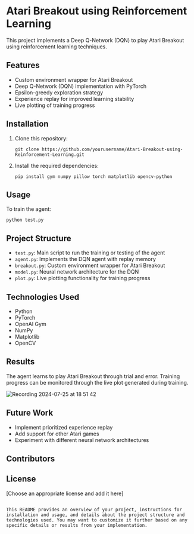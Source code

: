 # Atari Breakout using Reinforcement Learning

This project implements a Deep Q-Network (DQN) to play Atari Breakout using reinforcement learning techniques.

## Features

- Custom environment wrapper for Atari Breakout
- Deep Q-Network (DQN) implementation with PyTorch
- Epsilon-greedy exploration strategy
- Experience replay for improved learning stability
- Live plotting of training progress

## Installation

1. Clone this repository:
   ```
   git clone https://github.com/yourusername/Atari-Breakout-using-Reinforcement-Learning.git
   ```
2. Install the required dependencies:
   ```
   pip install gym numpy pillow torch matplotlib opencv-python
   ```

## Usage

To train the agent:
```
python test.py
```

## Project Structure

- `test.py`: Main script to run the training or testing of the agent
- `agent.py`: Implements the DQN agent with replay memory
- `breakout.py`: Custom environment wrapper for Atari Breakout
- `model.py`: Neural network architecture for the DQN
- `plot.py`: Live plotting functionality for training progress

## Technologies Used

- Python
- PyTorch
- OpenAI Gym
- NumPy
- Matplotlib
- OpenCV

## Results

The agent learns to play Atari Breakout through trial and error. Training progress can be monitored through the live plot generated during training.

![Recording 2024-07-25 at 18 51 42](https://github.com/user-attachments/assets/156d0d44-e2f7-4559-94bf-cfe4646755d6)



## Future Work

- Implement prioritized experience replay
- Add support for other Atari games
- Experiment with different neural network architectures

## Contributors


## License

[Choose an appropriate license and add it here]
```

This README provides an overview of your project, instructions for installation and usage, and details about the project structure and technologies used. You may want to customize it further based on any specific details or results from your implementation.
